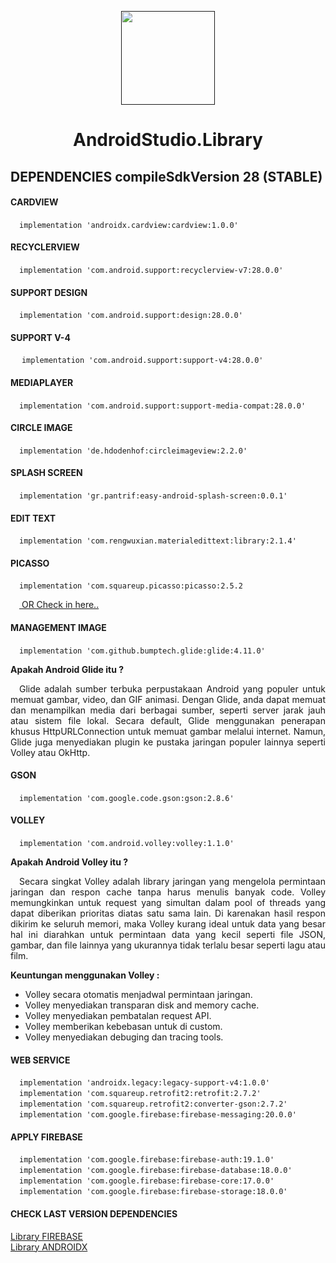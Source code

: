 <p align="center"><a href=""><img height="150" src="https://user-images.githubusercontent.com/37952748/75752927-4426f680-5d5c-11ea-80b0-c455992a9f47.png"></a></p>
<h1 align="center">AndroidStudio.Library</h1>

<h2 align="left">DEPENDENCIES compileSdkVersion 28 (STABLE)</h2>

#### CARDVIEW
&emsp;```implementation 'androidx.cardview:cardview:1.0.0'```

#### RECYCLERVIEW
&emsp;```implementation 'com.android.support:recyclerview-v7:28.0.0'```

#### SUPPORT DESIGN
&emsp;```implementation 'com.android.support:design:28.0.0'```

#### SUPPORT V-4
&emsp; ```implementation 'com.android.support:support-v4:28.0.0'```

#### MEDIAPLAYER
&emsp;```implementation 'com.android.support:support-media-compat:28.0.0'```

#### CIRCLE IMAGE
&emsp;```implementation 'de.hdodenhof:circleimageview:2.2.0'```

#### SPLASH SCREEN
&emsp;```implementation 'gr.pantrif:easy-android-splash-screen:0.0.1'```

#### EDIT TEXT
&emsp;```implementation 'com.rengwuxian.materialedittext:library:2.1.4'```

#### PICASSO
&emsp;```implementation 'com.squareup.picasso:picasso:2.5.2```

&emsp;[  OR Check in here..](https://github.com/codepath/android_guides/wiki/Displaying-Images-with-the-Picasso-Library)

#### MANAGEMENT IMAGE
&emsp;```implementation 'com.github.bumptech.glide:glide:4.11.0'```

**Apakah Android Glide itu ?**<br>
<p align= "justify">&emsp;Glide adalah sumber terbuka perpustakaan Android yang populer untuk memuat gambar, video, dan GIF animasi. Dengan Glide, anda dapat memuat dan menampilkan media dari berbagai sumber, seperti server jarak jauh atau sistem file lokal. Secara default, Glide menggunakan penerapan khusus HttpURLConnection untuk memuat gambar melalui internet. Namun, Glide juga menyediakan plugin ke pustaka jaringan populer lainnya seperti Volley atau OkHttp.</p>

#### GSON
&emsp;```implementation 'com.google.code.gson:gson:2.8.6'```

#### VOLLEY<br>
&emsp;```implementation 'com.android.volley:volley:1.1.0'```<br>

**Apakah Android Volley itu ?**<br>
<p align= "justify">&emsp;Secara singkat Volley adalah library jaringan yang mengelola permintaan jaringan dan respon cache tanpa harus menulis banyak code. Volley memungkinkan untuk request yang simultan dalam pool of threads yang dapat diberikan prioritas diatas satu sama lain. Di karenakan hasil respon dikirim ke seluruh memori, maka Volley kurang ideal untuk data yang besar hal ini diarahkan untuk permintaan data yang kecil seperti file JSON, gambar, dan file lainnya yang ukurannya tidak terlalu besar seperti lagu atau film.</p>

**Keuntungan menggunakan Volley :**<br>
  - Volley secara otomatis menjadwal permintaan jaringan.
  - Volley menyediakan transparan disk and memory cache.
  - Volley menyediakan pembatalan request API.
  - Volley memberikan kebebasan untuk di custom.
  - Volley menyediakan debuging dan tracing tools.
  
#### WEB SERVICE
&emsp;```implementation 'androidx.legacy:legacy-support-v4:1.0.0'``` <br>
&emsp;```implementation 'com.squareup.retrofit2:retrofit:2.7.2'``` <br>
&emsp;```implementation 'com.squareup.retrofit2:converter-gson:2.7.2'``` <br>
&emsp;```implementation 'com.google.firebase:firebase-messaging:20.0.0'```

#### APPLY FIREBASE
&emsp;```implementation 'com.google.firebase:firebase-auth:19.1.0'``` <br>
&emsp;```implementation 'com.google.firebase:firebase-database:18.0.0'``` <br>
&emsp;```implementation 'com.google.firebase:firebase-core:17.0.0'``` <br>
&emsp;```implementation 'com.google.firebase:firebase-storage:18.0.0'```

#### CHECK LAST VERSION DEPENDENCIES
[Library FIREBASE](https://firebase.google.com/docs/android/setup#available-libraries) <br>
[Library ANDROIDX](https://developer.android.com/topic/libraries/support-library/packages?hl=id)
